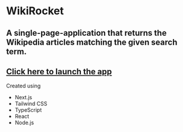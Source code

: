 # WikiRocket

## A single-page-application that returns the Wikipedia articles matching the given search term.

## [Click here to launch the app](https://nextjs-wikirocket-black.vercel.app/)

Created using

- Next.js
- Tailwind CSS
- TypeScript
- React
- Node.js
